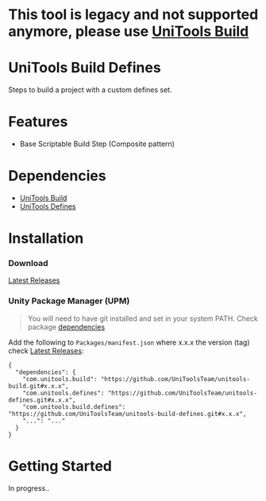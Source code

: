 # This tool is legacy and not supported anymore, please use [UniTools Build](https://github.com/UniToolsTeam/unitools-build)

# UniTools Build Defines
Steps to build a project with a custom defines set.

# Features
- Base Scriptable Build Step (Composite pattern)

# Dependencies
- [UniTools Build](https://github.com/UniToolsTeam/unitools-build)
- [UniTools Defines](https://github.com/UniToolsTeam/unitools-defines)

# Installation

### Download
[Latest Releases](../../releases/latest)

### Unity Package Manager (UPM)

> You will need to have git installed and set in your system PATH.
> Check package [dependencies](https://github.com/UniToolsTeam/unitools-build-defines/blob/master/package.json)

Add the following to `Packages/manifest.json` where x.x.x the version (tag) check [Latest Releases](../../releases/latest):

```
{
  "dependencies": {
    "com.unitools.build": "https://github.com/UniToolsTeam/unitools-build.git#x.x.x",
    "com.unitools.defines": "https://github.com/UniToolsTeam/unitools-defines.git#x.x.x",
    "com.unitools.build.defines": "https://github.com/UniToolsTeam/unitools-build-defines.git#x.x.x",
    "...": "..."
  }
}
```

# Getting Started
In progress..
